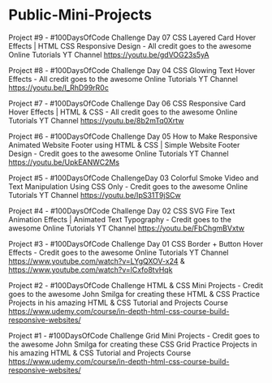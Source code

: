 # Public-Mini-Projects

Project #9 - #100DaysOfCode Challenge Day 07
CSS Layered Card Hover Effects | HTML CSS Responsive Design - All credit goes to the awesome Online Tutorials YT Channel
https://youtu.be/gdVOG23s5yA

Project #8 - #100DaysOfCode Challenge Day 04
CSS Glowing Text Hover Effects - All credit goes to the awesome Online Tutorials YT Channel
https://youtu.be/I_RhD99rR0c

Project #7 - #100DaysOfCode Challenge Day 06
CSS Responsive Card Hover Effects | HTML & CSS - All credit goes to the awesome Online Tutorials YT Channel
https://youtu.be/8b2mTq0Xrtw

Project #6 - #100DaysOfCode Challenge Day 05
How to Make Responsive Animated Website Footer using HTML & CSS | Simple Website Footer Design - Credit goes to the awesome Online Tutorials YT Channel
https://youtu.be/UpkEANWC2Ms

Project #5 - #100DaysOfCode ChallengeDay 03
Colorful Smoke Video and Text Manipulation Using CSS Only - Credit goes to the awesome Online Tutorials YT Channel
https://youtu.be/IpS31T9jSCw

Project #4 - #100DaysOfCode Challenge Day 02
CSS SVG Fire Text Animation Effects | Animated Text Typography - Credit goes to the awesome Online Tutorials YT Channel
https://youtu.be/FbChgmBVxtw

Project #3 - #100DaysOfCode Challenge Day 01
CSS Border + Button Hover Effects - Credit goes to the awesome Online Tutorials YT Channel
https://www.youtube.com/watch?v=LYgQXOV-x24
&
https://www.youtube.com/watch?v=lCxfo8tvHqk

Project #2 - #100DaysOfCode Challenge
HTML & CSS Mini Projects - Credit goes to the awesome John Smilga for creating these HTML & CSS Practice Projects in his amazing HTML & CSS Tutorial and Projects Course
https://www.udemy.com/course/in-depth-html-css-course-build-responsive-websites/

Project #1 - #100DaysOfCode Challenge
Grid Mini Projects - Credit goes to the awesome John Smilga for creating these CSS Grid Practice Projects in his amazing HTML & CSS Tutorial and Projects Course
https://www.udemy.com/course/in-depth-html-css-course-build-responsive-websites/
